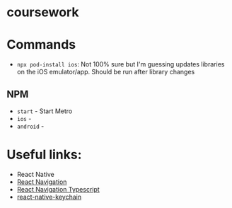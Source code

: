 # coursework


# Commands
- `npx pod-install ios`: Not 100% sure but I'm guessing updates libraries on the iOS emulator/app. Should be run after library changes

## NPM
- `start` - Start Metro
- `ios` - 
- `android` - 

# Useful links:
- React Native 
- [React Navigation](https://reactnavigation.org/docs/getting-started)
- [React Navigation Typescript](https://reactnavigation.org/docs/typescript/)
- [react-native-keychain](https://github.com/oblador/react-native-keychain#usage)

